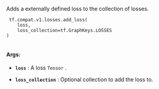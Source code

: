 Adds a externally defined loss to the collection of losses.



```
 tf.compat.v1.losses.add_loss(
    loss,
    loss_collection=tf.GraphKeys.LOSSES
)
 
```



#### Args:

- **`loss`** : A loss  `Tensor` .

- **`loss_collection`** : Optional collection to add the loss to.

